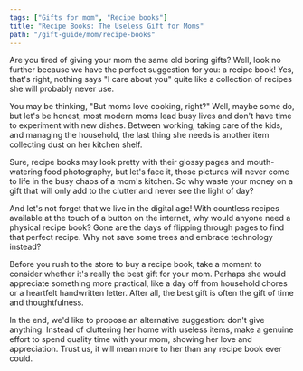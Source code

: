 ```yaml
---
tags: ["Gifts for mom", "Recipe books"]
title: "Recipe Books: The Useless Gift for Moms"
path: "/gift-guide/mom/recipe-books"
---
```


Are you tired of giving your mom the same old boring gifts? Well, look no further because we have the perfect suggestion for you: a recipe book! Yes, that's right, nothing says "I care about you" quite like a collection of recipes she will probably never use. 

You may be thinking, "But moms love cooking, right?" Well, maybe some do, but let's be honest, most modern moms lead busy lives and don't have time to experiment with new dishes. Between working, taking care of the kids, and managing the household, the last thing she needs is another item collecting dust on her kitchen shelf.

Sure, recipe books may look pretty with their glossy pages and mouth-watering food photography, but let's face it, those pictures will never come to life in the busy chaos of a mom's kitchen. So why waste your money on a gift that will only add to the clutter and never see the light of day?

And let's not forget that we live in the digital age! With countless recipes available at the touch of a button on the internet, why would anyone need a physical recipe book? Gone are the days of flipping through pages to find that perfect recipe. Why not save some trees and embrace technology instead? 

Before you rush to the store to buy a recipe book, take a moment to consider whether it's really the best gift for your mom. Perhaps she would appreciate something more practical, like a day off from household chores or a heartfelt handwritten letter. After all, the best gift is often the gift of time and thoughtfulness.

In the end, we'd like to propose an alternative suggestion: don't give anything. Instead of cluttering her home with useless items, make a genuine effort to spend quality time with your mom, showing her love and appreciation. Trust us, it will mean more to her than any recipe book ever could.